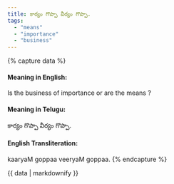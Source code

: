 ```yaml
---
title: కార్యం గొప్పా వీర్యం గొప్పా.
tags:
  - "means"
  - "importance"
  - "business"
---
```


{% capture data %}
#### Meaning in English:
Is the business of importance or are the means ?

#### Meaning in Telugu:
కార్యం గొప్పా వీర్యం గొప్పా.

#### English Transliteration:
kaaryaM goppaa veeryaM goppaa.
{% endcapture %}

{{ data | markdownify }}

